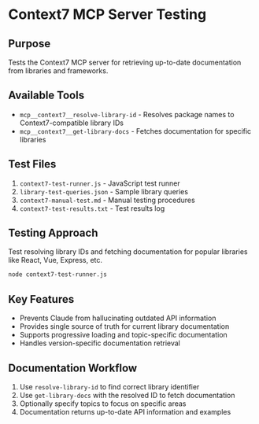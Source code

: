 # Context7 MCP Server Testing

## Purpose
Tests the Context7 MCP server for retrieving up-to-date documentation from libraries and frameworks.

## Available Tools
- `mcp__context7__resolve-library-id` - Resolves package names to Context7-compatible library IDs
- `mcp__context7__get-library-docs` - Fetches documentation for specific libraries

## Test Files
1. `context7-test-runner.js` - JavaScript test runner
2. `library-test-queries.json` - Sample library queries
3. `context7-manual-test.md` - Manual testing procedures
4. `context7-test-results.txt` - Test results log

## Testing Approach
Test resolving library IDs and fetching documentation for popular libraries like React, Vue, Express, etc.

```bash
node context7-test-runner.js
```

## Key Features
- Prevents Claude from hallucinating outdated API information
- Provides single source of truth for current library documentation
- Supports progressive loading and topic-specific documentation
- Handles version-specific documentation retrieval

## Documentation Workflow
1. Use `resolve-library-id` to find correct library identifier
2. Use `get-library-docs` with the resolved ID to fetch documentation
3. Optionally specify topics to focus on specific areas
4. Documentation returns up-to-date API information and examples